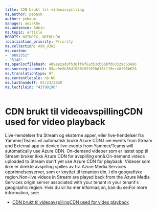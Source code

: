 ```yaml
---
title: CDN brukt til videoavspilling
ms.author: pebaum
author: pebaum
manager: mnirkhe
ms.audience: Admin
ms.topic: article
ROBOTS: NOINDEX, NOFOLLOW
localization_priority: Priority
ms.collection: Adm_O365
ms.custom:
- "9002552"
- "5146"
ms.openlocfilehash: 489e92ad8fb38ff6f62db3cb65bfd6d329c63490
ms.sourcegitcommit: 89ae9e8b36d1980f89f07b016fff0ec48f96b620
ms.translationtype: HT
ms.contentlocale: nb-NO
ms.lasthandoff: 04/23/2020
ms.locfileid: "43790196"
---
```

# <a name="cdn-used-for-video-playback"></a><span data-ttu-id="737d2-102">CDN brukt til videoavspilling</span><span class="sxs-lookup"><span data-stu-id="737d2-102">CDN used for video playback</span></span>

<span data-ttu-id="737d2-103">Live-hendelser fra Stream og eksterne apper, eller live-hendelser fra Yammer/Teams vil automatisk bruke Azure CDN.</span><span class="sxs-lookup"><span data-stu-id="737d2-103">Live events from Stream and External app or device live events from Yammer/Teams will automatically use Azure CDN.</span></span> <span data-ttu-id="737d2-104">On-demand videoer som er lastet opp til Stream bruker ikke Azure CDN for avspilling ennå.</span><span class="sxs-lookup"><span data-stu-id="737d2-104">On-demand videos uploaded to Stream don't yet use Azure CDN for playback.</span></span> <span data-ttu-id="737d2-105">Videoer som ikke er direkte avspilling spilles av fra Azure Media Services opprinnelsesserver, som er knyttet til tenanten din, i din geografiske region.</span><span class="sxs-lookup"><span data-stu-id="737d2-105">Non-live videos in Stream are played back from the Azure Media Services origin server associated with your tenant in your tenant's geographic region.</span></span> <span data-ttu-id="737d2-106">Hvis du vil ha mer informasjon, kan du se:</span><span class="sxs-lookup"><span data-stu-id="737d2-106">For more information, see:</span></span>

- [<span data-ttu-id="737d2-107">CDN brukt til videoavspilling</span><span class="sxs-lookup"><span data-stu-id="737d2-107">CDN used for video playback</span></span>](https://docs.microsoft.com/nb-NO/stream/network-overview#cdn-used-for-video-playback)
